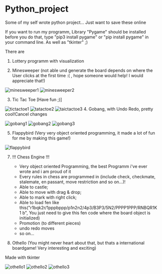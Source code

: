 # Python_project

Some of my self wrote python project...
Just want to save these online

If you want to run my programm,
Library "Pygame" should be installed before you do that,
type "pip3 install pygame" or "pip install pygame" in your command line.
As well as "tkinter" ;)

There are 

1. Lottery programm with visualization


3. Minesweeper (not able und generate the board depends on where the User clicks at the first time :( , hope someone would help! I would appreciate that!)


![minesweeper1](https://user-images.githubusercontent.com/68382039/129888110-a47a3346-3847-439f-abd6-8b3e8603a2fa.png)
![minesweeper2](https://user-images.githubusercontent.com/68382039/129888124-a8a05522-fb70-4ed3-9375-7dd3d91245a3.png)


3. Tic Tac Toe [Have fun ;)]


![tictactoe1](https://user-images.githubusercontent.com/68382039/129886964-380b62c5-6bfb-4c21-99c1-937ba02d7bf2.png)
![tatactoe2](https://user-images.githubusercontent.com/68382039/129886971-f998d5b4-2f7e-48c2-a8d1-ad32e8c11753.png)
![taictactoe3](https://user-images.githubusercontent.com/68382039/129886981-d2eac717-7d5f-411c-82ba-b3bb93921fed.png)
4. Gobang, with Undo Redo, pretty cool!Cancel changes


![gobang1](https://user-images.githubusercontent.com/68382039/129887319-ec8359e7-140f-4e71-ba5c-ab71d290a1c9.png)
![gobang2](https://user-images.githubusercontent.com/68382039/129887331-676a9d69-bcb4-4d83-b582-db4fd17bb89f.png)
![gobang3](https://user-images.githubusercontent.com/68382039/129887338-482ebde7-c9f2-4eeb-84f1-db7981c340e8.png)


5. Flappybird (Very very object oriented programming, it made a lot of fun for me by making this game!)


![flappybird](https://user-images.githubusercontent.com/68382039/129887522-b86df5fe-9072-4586-a9da-6fd73d659e19.png)


7. !!! Chess Engine !!! 
    - Very object oriented Programming, the best Programm i've ever wrote and i am proud of it
    - Every rules in chess are programmed in (include check, checkmate, stalemate, en passant, move restriction and so on...)!
    - Able to castle; 
    - Able to move with drag & drop; 
    - Able to mark with right click; 
    - Able to load fen like this("r1bqk2r/1pppbppp/p1n2n2/4p3/B3P3/5N2/PPPP1PPP/RNBQR1K1 b", 
            You just need to give this fen code where the board object is initialized) 
    - Promotion (to different pieces)
    - undo redo moves
    - so on...


8. Othello (You might never heart about that, but thats a international boardgame! Very interesting and exciting)

Made with tkinter


![othello1](https://user-images.githubusercontent.com/68382039/129885864-9f2c8d7e-f3a1-4232-9f96-89f98ca69b84.png)
![othello2](https://user-images.githubusercontent.com/68382039/129886303-b96f20da-f076-4e36-9a37-0629ace85af1.png)
![othello3](https://user-images.githubusercontent.com/68382039/129886320-c0c5739c-bd95-4f77-81d7-85b8380152fa.png)

